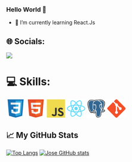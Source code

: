 ### Hello World 👋
- 🌱 I’m currently learning React.Js

## 🌐 Socials:
<a href="https://www.linkedin.com/in/jose-rafael-/" target="_blank"><img src="https://img.shields.io/badge/LinkedIn-0077B5?style=for-the-badge&logo=linkedin&logoColor=white" /></a>

# 💻 Skills:
<div>
<img src="https://github.com/devicons/devicon/blob/master/icons/css3/css3-original.svg" alt="CSS Logo" width="50" height="50"/> 
<img src="https://github.com/devicons/devicon/blob/master/icons/html5/html5-original.svg" alt="HTML Logo" width="50" height="50"/>
<img src="https://github.com/devicons/devicon/blob/master/icons/javascript/javascript-original.svg" alt="Javascript Logo" width="50" height="50"/>
<img src="https://github.com/devicons/devicon/blob/master/icons/react/react-original.svg" alt="React Logo" width="50" height="50"/>
<img src="https://github.com/devicons/devicon/blob/master/icons/postgresql/postgresql-original.svg" alt="PostgreSQL Logo" width="50" height="50"/>
<img src="https://github.com/devicons/devicon/blob/master/icons/git/git-original.svg" alt="GIT Logo" width="50" height="50"/>

</div>
<div>
  
## &#x1f4c8; My GitHub Stats
[![Top Langs](https://github-readme-stats.vercel.app/api/top-langs/?username=billyj0w&hide=&theme=dark)](https://github.com/anuraghazra/github-readme-stats)
[![Jose GitHub stats](https://github-readme-stats.vercel.app/api?username=billyj0w&theme=dark)](https://github.com/anuraghazra/github-readme-stats)
 </div>
